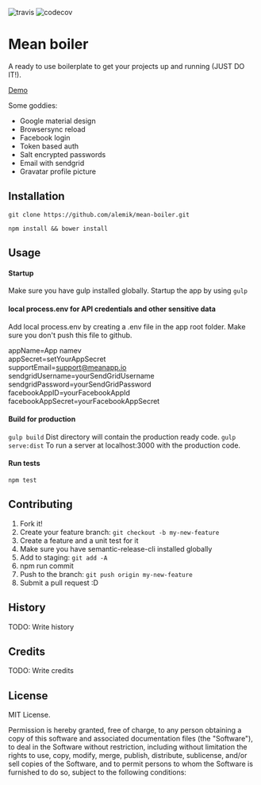 ![travis](https://img.shields.io/travis/alemik/mean-boiler.svg)
![codecov](https://img.shields.io/codecov/c/github/alemik/mean-boiler.svg)

# Mean boiler
A ready to use boilerplate to get your projects up and running (JUST DO IT!).

[Demo](http://meanboiler.herokuapp.com)

Some goddies:
* Google material design
* Browsersync reload
* Facebook login
* Token based auth
* Salt encrypted passwords
* Email with sendgrid
* Gravatar profile picture

## Installation
`git clone https://github.com/alemik/mean-boiler.git`

`npm install && bower install`
## Usage
#### Startup
Make sure you have gulp installed globally. Startup the app by using `gulp`
#### local process.env for API credentials and other sensitive data
Add local process.env by creating a .env file in the app root folder. Make sure you don't push this file to github.

appName=App namev<br>
appSecret=setYourAppSecret <br>
supportEmail=support@meanapp.io <br>
sendgridUsername=yourSendGridUsername <br>
sendgridPassword=yourSendGridPassword <br>
facebookAppID=yourFacebookAppId <br>
facebookAppSecret=yourFacebookAppSecret

#### Build for production
`gulp build` Dist directory will contain the production ready code.
`gulp serve:dist` To run a server at localhost:3000 with the production code.
#### Run tests
`npm test`
## Contributing
1. Fork it!
2. Create your feature branch: `git checkout -b my-new-feature`
3. Create a feature and a unit test for it
4. Make sure you have semantic-release-cli installed globally
5. Add to staging: `git add -A`
6. npm run commit
7. Push to the branch: `git push origin my-new-feature`
8. Submit a pull request :D

## History
TODO: Write history

## Credits
TODO: Write credits

## License
MIT License.

Permission is hereby granted, free of charge, to any person obtaining a copy
of this software and associated documentation files (the "Software"), to deal
in the Software without restriction, including without limitation the rights
to use, copy, modify, merge, publish, distribute, sublicense, and/or sell
copies of the Software, and to permit persons to whom the Software is
furnished to do so, subject to the following conditions:
